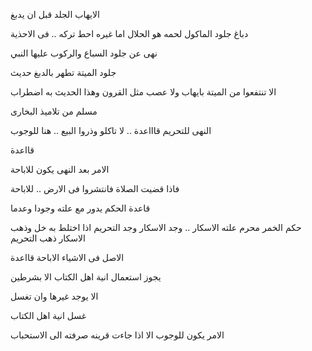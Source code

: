 الايهاب الجلد قبل ان يدبغ 

دباغ جلود الماكول لحمه هو الحلال اما غيره احط تركه .. فى الاحذية 

نهى عن جلود السباع والركوب عليها النبي

جلود الميتة تطهر بالدبغ حديث  

الا تنتفعوا من الميتة بايهاب ولا عصب مثل القرون وهذا الحديث به اضطراب 

مسلم من تلاميذ البخارى 

النهى للتحريم قاااعدة  .. لا تاكلو 
وذروا البيع .. هنا للوجوب 


قااعدة

الامر بعد النهى يكون للاباحة 

فاذا قضيت الصلاة فانتشروا فى الارض .. للاباحة 

قاعدة
الحكم يدور مع علته وجودا وعدما 

حكم الخمر محرم 
علته الاسكار .. وجد الاسكار وجد التحريم 
اذا اختلط به خل وذهب الاسكار ذهب التحريم 

الاصل فى الاشياء الاباحة قااعدة 

يجوز استعمال انية اهل الكتاب الا بشرطين 

الا يوجد غيرها وان تغسل 

غسل انية اهل الكتاب  

الامر يكون للوجوب الا اذا جاءت قرينه صرفته الى الاستحباب  



